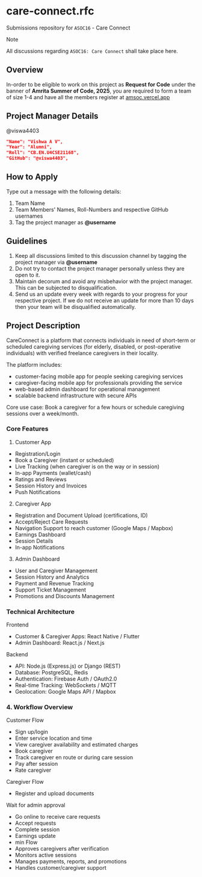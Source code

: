 # care-connect.rfc
Submissions repository for `ASOC16` - Care Connect

> [!NOTE]
All discussions regarding `ASOC16: Care Connect` shall take place here.

## Overview
In-order to be eligible to work on this project as **Request for Code** under the banner of **Amrita Summer of Code, 2025**, you are required to form a team of size 1-4 and have all the members register at [amsoc.vercel.app](https://amsoc.vercel.app)

## Project Manager Details
@viswa4403
```json
"Name": "Vishwa A V",
"Year": "Alumni",
"Roll": "CB.EN.U4CSE21168",
"GitHub": "@viswa4403",
```

## How to Apply
Type out a message with the following details:
1. Team Name
2. Team Members' Names, Roll-Numbers and respective GitHub usernames
3. Tag the project manager as **@username**

## Guidelines
1. Keep all discussions limited to this discussion channel by tagging the project manager via **@username**
2. Do not try to contact the project manager personally unless they are open to it.
4. Maintain decorum and avoid any misbehavior with the project manager. This can be subjected to disqualification.
5. Send us an update every week with regards to your progress for your respective project. If we do not receive an update for more than 10 days then your team will be disqualified automatically.

## Project Description
CareConnect is a platform that connects individuals in need of short-term or
scheduled caregiving services (for elderly, disabled, or post-operative individuals)
with verified freelance caregivers in their locality.

The platform includes:
- customer-facing mobile app for people seeking caregiving services
- caregiver-facing mobile app for professionals providing the service
- web-based admin dashboard for operational management
- scalable backend infrastructure with secure APIs

Core use case: Book a caregiver for a few hours or schedule caregiving sessions
over a week/month.

### Core Features
1. Customer App
- Registration/Login
- Book a Caregiver (instant or scheduled)
- Live Tracking (when caregiver is on the way or in session)
- In-app Payments (wallet/cash)
- Ratings and Reviews
- Session History and Invoices
- Push Notifications

2. Caregiver App
- Registration and Document Upload (certifications, ID)
- Accept/Reject Care Requests
- Navigation Support to reach customer (Google Maps / Mapbox)
- Earnings Dashboard
- Session Details
- In-app Notifications

3. Admin Dashboard
- User and Caregiver Management
- Session History and Analytics
- Payment and Revenue Tracking
- Support Ticket Management
- Promotions and Discounts Management

### Technical Architecture
Frontend
- Customer & Caregiver Apps: React Native / Flutter
- Admin Dashboard: React.js / Next.js

Backend
- API: Node.js (Express.js) or Django (REST)
- Database: PostgreSQL, Redis
- Authentication: Firebase Auth / OAuth2.0
- Real-time Tracking: WebSockets / MQTT
- Geolocation: Google Maps API / Mapbox

### 4. Workflow Overview
Customer Flow
- Sign up/login
- Enter service location and time
- View caregiver availability and estimated charges
- Book caregiver
- Track caregiver en route or during care session
- Pay after session
- Rate caregiver

Caregiver Flow
- Register and upload documents

Wait for admin approval
- Go online to receive care requests
- Accept requests
- Complete session
- Earnings update
- min Flow
- Approves caregivers after verification
- Monitors active sessions
- Manages payments, reports, and promotions
- Handles customer/caregiver support
